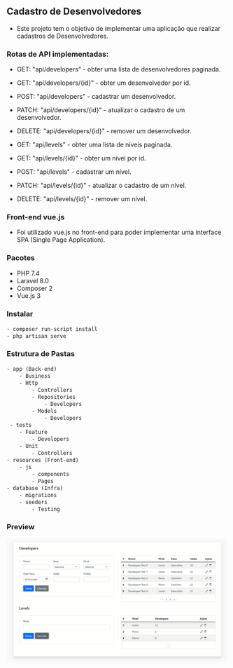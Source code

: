 ## Cadastro de Desenvolvedores
- Este projeto tem o objetivo de implementar uma aplicação que realizar cadastros de Desenvolvedores.

### Rotas de API implementadas:
- GET: "api/developers" - obter uma lista de desenvolvedores paginada.
- GET: "api/developers/{id}" - obter um desenvolvedor por id.
- POST: "api/developers" - cadastrar um desenvolvedor.
- PATCH: "api/developers/{id}" - atualizar o cadastro de um desenvolvedor.
- DELETE: "api/developers/{id}" - remover um desenvolvedor.


- GET: "api/levels" - obter uma lista de níveis paginada.
- GET: "api/levels/{id}" - obter um nível por id.
- POST: "api/levels" - cadastrar um nível.
- PATCH: "api/levels/{id}" - atualizar o cadastro de um nível.
- DELETE: "api/levels/{id}" - remover um nível.

### Front-end vue.js
- Foi utilizado vue.js no front-end para poder implementar uma interface SPA (Single Page Application).

### Pacotes
- PHP 7.4
- Laravel 8.0
- Composer 2
- Vue.js 3

### Instalar
    - composer run-script install
    - php artisan serve

### Estrutura de Pastas
    - app (Back-end)
        - Business
        - Http 
            - Controllers
            - Repositories
                - Developers
            - Models
                - Developers
     - tests
        - Feature
            - Developers
        - Unit
            - Controllers
    - resources (Front-end)
        - js
            - components
            - Pages
    - database (Infra)
        - migrations
        - seeders
            - Testing

### Preview
![](docs/imgs/developers.png)
